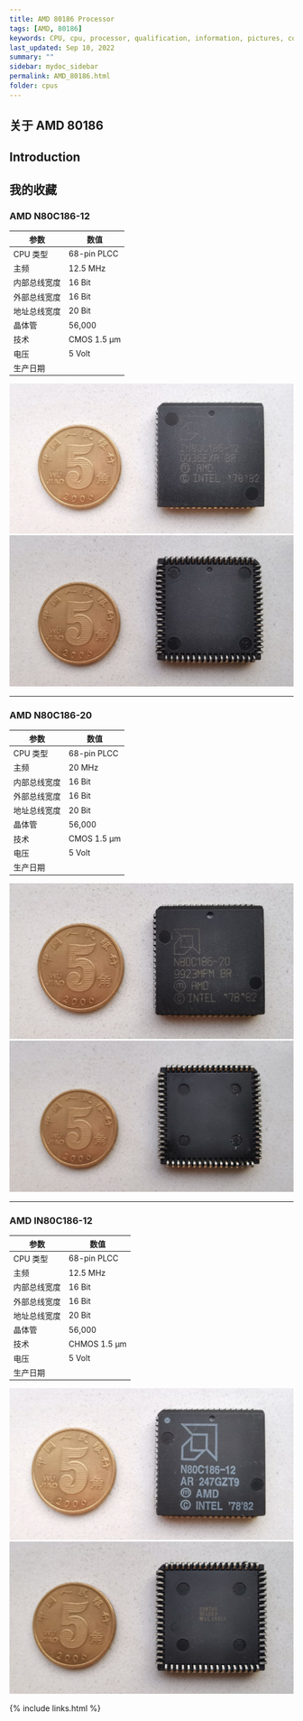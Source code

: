 ```yaml
---
title: AMD 80186 Processor
tags: [AMD, 80186]
keywords: CPU, cpu, processor, qualification, information, pictures, core, frequency, chip packaging, packaging, cpu info, x86, collection, amd, cyrix, harris, ibm, idt, iit, intel, motorola, nec, sgs, sgs-thomson, siemens, ST, signetics, mhs, ti, texas instruments, ulsi, umc, weitek, zilog, 808x, 8085, 8088, 8086, 80188, 80186, 80286, 286, 80386, 386, i386, Am386, 386sx, 386dx, 486, i486, 586, 486sx, 486dx, overdrive, 487, pentium, 586, 5x86, 386dlc, 386slc, 486dx2, mmx, ppro, pentium-pro, pro, athlon, duron, z80, dirk oppelt, dirk, oppelt, engineering, sample, samples
last_updated: Sep 10, 2022
summary: ""
sidebar: mydoc_sidebar
permalink: AMD_80186.html
folder: cpus
---
```


## 关于 AMD 80186


## Introduction


## 我的收藏

### AMD N80C186-12

| 参数 | 数值 |
| ------ | ------ |
| CPU 类型 | 68-pin PLCC |
| 主频 | 12.5 MHz |
| 内部总线宽度 | 16 Bit |
| 外部总线宽度 | 16 Bit |
| 地址总线宽度 | 20 Bit |
| 晶体管 | 56,000 |
| 技术 | CMOS 1.5 µm |
| 电压 | 5 Volt |
| 生产日期 |  |

![AMD N80C186-12 正面](/images/cpus/AMD/AMD_N80C186-12_1.jpg)
![AMD N80C186-12 反面](/images/cpus/AMD/AMD_N80C186-12_2.jpg)

---------

### AMD N80C186-20

| 参数 | 数值 |
| ------ | ------ |
| CPU 类型 | 68-pin PLCC |
| 主频 | 20 MHz |
| 内部总线宽度 | 16 Bit |
| 外部总线宽度 | 16 Bit |
| 地址总线宽度 | 20 Bit |
| 晶体管 | 56,000 |
| 技术 | CMOS 1.5 µm |
| 电压 | 5 Volt |
| 生产日期 |  |

![AMD N80C186-20 正面](/images/cpus/AMD/AMD_N80C186-20_1.jpg)
![AMD N80C186-20 反面](/images/cpus/AMD/AMD_N80C186-20_2.jpg)

---------

### AMD IN80C186-12

| 参数 | 数值 |
| ------ | ------ |
| CPU 类型 | 68-pin PLCC |
| 主频 | 12.5 MHz |
| 内部总线宽度 | 16 Bit |
| 外部总线宽度 | 16 Bit |
| 地址总线宽度 | 20 Bit |
| 晶体管 | 56,000 |
| 技术 | CHMOS 1.5 µm |
| 电压 | 5 Volt |
| 生产日期 |  |

![AMD IN80C186-12 正面](/images/cpus/AMD/AMD_IN80C186-12_1.jpg)
![AMD IN80C186-12 反面](/images/cpus/AMD/AMD_IN80C186-12_2.jpg)

{% include links.html %}
